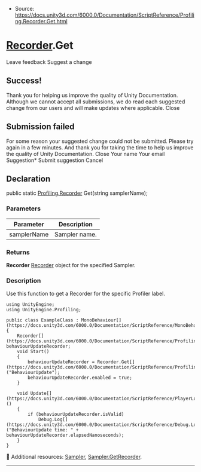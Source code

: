* Source: https://docs.unity3d.com/6000.0/Documentation/ScriptReference/Profiling.Recorder.Get.html

#  [Recorder](https://docs.unity3d.com/6000.0/Documentation/ScriptReference/Profiling.Recorder.html).Get
Leave feedback
Suggest a change
## Success!
Thank you for helping us improve the quality of Unity Documentation. Although we cannot accept all submissions, we do read each suggested change from our users and will make updates where applicable.
Close
## Submission failed
For some reason your suggested change could not be submitted. Please <a>try again</a> in a few minutes. And thank you for taking the time to help us improve the quality of Unity Documentation.
Close
Your name Your email Suggestion* Submit suggestion
Cancel
## Declaration
public static [Profiling.Recorder](https://docs.unity3d.com/6000.0/Documentation/ScriptReference/Profiling.Recorder.html) Get(string samplerName); 
### Parameters
Parameter | Description  
---|---  
samplerName | Sampler name.  
### Returns
**Recorder** [Recorder](https://docs.unity3d.com/6000.0/Documentation/ScriptReference/Profiling.Recorder.html) object for the specified Sampler. 
### Description
Use this function to get a Recorder for the specific Profiler label.
```
using UnityEngine;
using UnityEngine.Profiling;  
  
public class ExampleClass : MonoBehaviour[](https://docs.unity3d.com/6000.0/Documentation/ScriptReference/MonoBehaviour.html)
{
    Recorder[](https://docs.unity3d.com/6000.0/Documentation/ScriptReference/Profiling.Recorder.html) behaviourUpdateRecorder;
    void Start()
    {
        behaviourUpdateRecorder = Recorder.Get[](https://docs.unity3d.com/6000.0/Documentation/ScriptReference/Profiling.Recorder.Get.html)("BehaviourUpdate");
        behaviourUpdateRecorder.enabled = true;
    }  
  
    void Update[](https://docs.unity3d.com/6000.0/Documentation/ScriptReference/PlayerLoop.Update.html)()
    {
        if (behaviourUpdateRecorder.isValid)
            Debug.Log[](https://docs.unity3d.com/6000.0/Documentation/ScriptReference/Debug.Log.html)("BehaviourUpdate time: " + behaviourUpdateRecorder.elapsedNanoseconds);
    }
}

```

Additional resources: [Sampler](https://docs.unity3d.com/6000.0/Documentation/ScriptReference/Profiling.Sampler.html), [Sampler.GetRecorder](https://docs.unity3d.com/6000.0/Documentation/ScriptReference/Profiling.Sampler.GetRecorder.html).
* * *
